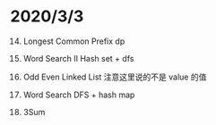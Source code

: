 # 2020/3/3

14. Longest Common Prefix
dp

212. Word Search II
Hash set + dfs

328. Odd Even Linked List
注意这里说的不是 value 的值

79. Word Search
DFS + hash map

15. 3Sum
